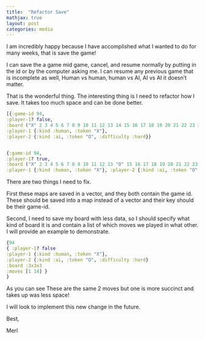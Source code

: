 ```yaml
---
title:  "Refactor Save"
mathjax: true
layout: post
categories: media
---
```


I am incredibly happy because I have accomplished what I wanted to do for many weeks, that is save the game!

I can save the a game mid game, cancel, and resume normally by putting in the id or by the computer asking me. I can resume any previous game that is incomplete as well, Human vs human, human vs AI, AI vs AI it doesn’t matter.

That is the wonderful thing. The interesting thing is I need to refactor how I save. It takes too much space and can be done better.

```clojure
[{:game-id 94,
:player-1? false,
:board ("X" 2 3 4 5 6 7 8 9 10 11 12 13 14 15 16 17 18 19 20 21 22 23 24 25 26 27), 
:player-1 {:kind :human, :token "X"},
:player-2 {:kind :ai, :token "O", :difficulty :hard}}


{:game-id 94,
:player-1? true,
:board ("X" 2 3 4 5 6 7 8 9 10 11 12 13 "O" 15 16 17 18 19 20 21 22 23 24 25 26 27),
:player-1 {:kind :human, :token "X"}, :player-2 {:kind :ai, :token "O", :difficulty :hard}}]
```

There are two things I need to fix.

First these maps are saved in a vector, and they both contain the game id. These should be saved into a map instead of a vector and their key should be their game-id.

Second, I need to save my board with less data, so I should specify what kind of board it is and contain a list of which moves we played in what other. I will provide an example to demonstrate.

```clojure
{94
{ :player-1? false
:player-1 {:kind :human, :token "X"},
:player-2 {:kind :ai, :token "O", :difficulty :hard}
:board :3x3x3
:moves [1 14] }
}
```

As you can see These are the same 2 moves but one is more succinct and takes up was less space!

I will look to implement this new change in the future.

Best,

Merl
